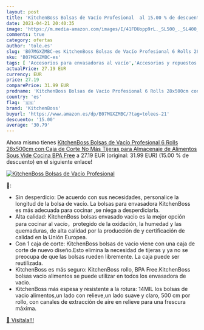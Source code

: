 ```yaml
---
layout: post
title: 'KitchenBoss Bolsas de Vacío Profesional  al 15.00 % de descuento'
date: 2021-04-21 20:40:35
image: 'https://m.media-amazon.com/images/I/41FDUopp9rL._SL500_._SL400_.jpg'
comments: true
category: ofertas
author: 'tole.es'
slug: 'B07MGXZMBC-es KitchenBoss Bolsas de Vacío Profesional 6 Rolls 28x500cm...'
sku: 'B07MGXZMBC-es'
tags: [ 'Accesorios para envasadoras al vacío','Accesorios y repuestos de pequeño electrodoméstico','Hogar y cocina','Pequeño electrodoméstico','kitchenboss','tijeras', ]
actualPrice: 27.19 EUR
currency: EUR
price: 27.19
comparePrice: 31.99 EUR
prodname: 'KitchenBoss Bolsas de Vacío Profesional 6 Rolls 28x500cm con Caja de Corte  No Más Tijeras  para Almacenaje de Alimentos  Sous Vide Cocina  BPA Free'
country: 'es'
flag: '🇪🇸'
brand: 'KitchenBoss'
buyurl: 'https://www.amazon.es/dp/B07MGXZMBC/?tag=tolees-21'
descuento: '15.00'
average: '30.79'
---
```


Ahora mismo tienes [KitchenBoss Bolsas de Vacío Profesional 6 Rolls 28x500cm con Caja de Corte  No Más Tijeras  para Almacenaje de Alimentos  Sous Vide Cocina  BPA Free](https://www.amazon.es/dp/B07MGXZMBC/?tag=tolees-21) a 27.19 EUR (original: 31.99 EUR) (15.00 %  de descuento) en el siguiente enlace!

[![KitchenBoss Bolsas de Vacío Profesional ](https://m.media-amazon.com/images/I/41FDUopp9rL._SL500_._SL400_.jpg)](https://www.amazon.es/dp/B07MGXZMBC/?tag=tolees-21)

🔎:

- Sin desperdicio: De acuerdo con sus necesidades, personalice la longitud de la bolsa de vacío. La bolsas para envasadora KitchenBoss es más adecuada para cocinar ,se niega a desperdiciarla.
- Alta calidad: KitchenBoss bolsas envasado vacio es la mejor opción para cocinar al vacío，protegido de la oxidación, la humedad y las quemaduras, de alta calidad por la producción de y certificación de calidad en la Unión Europea.
- Con 1 caja de corte: KitchenBoss bolsas de vacio viene con una caja de corte de nuevo diseño.Esto elimina la necesidad de tijeras y ya no se preocupa de que las bolsas rueden libremente. La caja puede ser reutilizada.
- KitchenBoss es más seguro: KitchenBoss rollo, BPA Free.KitchenBoss bolsas vacio alimentos se puede utilizar en todos los envasadora de vacio.
- KitchenBoss más espesa y resistente a la rotura: 14MIL los bolsas de vacio alimentos,un lado con relieve,un lado suave y claro, 500 cm por rollo, con canales de extracción de aire en relieve para una frescura máxima.

[🛒 Visítala!!!](https://www.amazon.es/dp/B07MGXZMBC/?tag=tolees-21)
